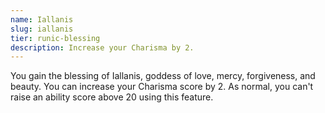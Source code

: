 ```yaml
---
name: Iallanis
slug: iallanis
tier: runic-blessing
description: Increase your Charisma by 2.
---
```


You gain the blessing of Iallanis, goddess of love, mercy, forgiveness, and beauty. You can increase your Charisma score by 2. As normal, you can't raise an ability score above 20 using this feature.
